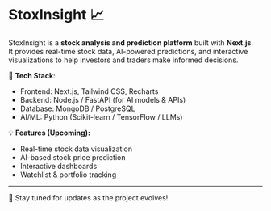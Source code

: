 # StoxInsight 📈

StoxInsight is a **stock analysis and prediction platform** built with **Next.js**.  
It provides real-time stock data, AI-powered predictions, and interactive visualizations to help investors and traders make informed decisions.  

🚀 **Tech Stack**:  
- Frontend: Next.js, Tailwind CSS, Recharts  
- Backend: Node.js / FastAPI (for AI models & APIs)  
- Database: MongoDB / PostgreSQL  
- AI/ML: Python (Scikit-learn / TensorFlow / LLMs)  

💡 **Features (Upcoming):**  
- Real-time stock data visualization  
- AI-based stock price prediction  
- Interactive dashboards  
- Watchlist & portfolio tracking  

---

🔗 Stay tuned for updates as the project evolves!

